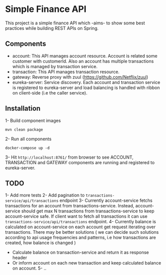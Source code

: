 # Simple Finance API

This project is a simple finance API which -aims- to show some best practices while building REST APIs on Spring.

## Components
- account: This API manages account resource. Account is related some customer with customerId. Also an account has multiple transactions which is managed by transaction service.
- transaction: This API manages transaction resource.
- gateway: Reverse proxy with zuul (https://github.com/Netflix/zuul)
- eureka-server: Service discovery. Each account and transaction service is registered to eureka-server and load balancing is handled with ribbon on client-side (i.e the caller service).

## Installation

1- Build component images
```
mvn clean package
```

2- Run all components
```
docker-compose up -d
```

3- Hit `http://localhost:8761/` from browser to see ACCOUNT, TRANSACTION and GATEWAY components are running and registered to eureka-server.

## TODO
1- Add more tests
2- Add pagination to `transactions-service/api/transactions` endpoint
3- Currently account-service fetchs transactions for an account from transactions-service. Instead, account-service should get max N transactions from transactions-service to keep account-service safe. If client want to fetch all transactions it can use `transactions-service/api/transactions` endpoint.
4- Currently balance is calculated on account-service on each account get request iterating over transactions. There may be better solutions ( we can decide such solutions according to api usage frequencies and patterns, i.e how transactions are created, how balance is changed )
 - Calculate balance on transaction-service and return it as response header
 - Or inform account on each new transaction and keep calculated balance on account. 
5- ..
 
